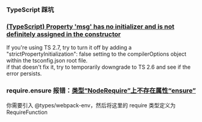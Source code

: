 ### TypeScript 踩坑

### [(TypeScript) Property 'msg' has no initializer and is not definitely assigned in the constructor](https://github.com/vuejs/vue-cli/issues/834#issuecomment-366534774)
If you're using TS 2.7, try to turn it off by adding a "strictPropertyInitialization": false setting to the compilerOptions object within the tsconfig.json root file.  
if that doesn't fix it, try to temporarily downgrade to TS 2.6 and see if the error persists.

### require.ensure 报错：[类型“NodeRequire”上不存在属性“ensure”](https://segmentfault.com/q/1010000011558939)
你需要引入 @types/webpack-env，然后将这里的 require 类型定义为 RequireFunction